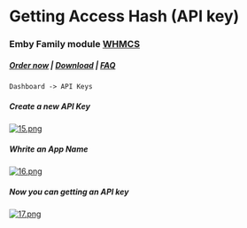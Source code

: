 # Getting Access Hash (API key)

### Emby Family module **[WHMCS](https://puqcloud.com/link.php?id=77)** 

#####  [Order now](https://puqcloud.com/whmcs-module-emby-family.php) | [Download](https://download.puqcloud.com/WHMCS/servers/PUQ_WHMCS-Emby-Family/) | [FAQ](https://faq.puqcloud.com/)

```
Dashboard -> API Keys
```

##### Create a new API Key

[![15.png](https://doc.puq.info/uploads/images/gallery/2023-11/scaled-1680-/15.png)](https://doc.puq.info/uploads/images/gallery/2023-11/15.png)

##### Whrite an App Name

[![16.png](https://doc.puq.info/uploads/images/gallery/2023-11/scaled-1680-/16.png)](https://doc.puq.info/uploads/images/gallery/2023-11/16.png)

##### Now you can getting an API key

[![17.png](https://doc.puq.info/uploads/images/gallery/2023-11/scaled-1680-/17.png)](https://doc.puq.info/uploads/images/gallery/2023-11/17.png)